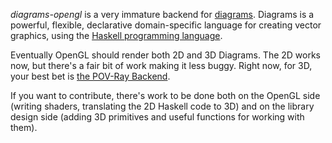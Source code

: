 _diagrams-opengl_ is a very immature backend for [diagrams].  Diagrams is a powerful,
flexible, declarative domain-specific language for creating vector graphics,
using the [Haskell programming language][haskell].

[diagrams]: http://projects.haskell.org/diagrams/
[haskell]: http://www.haskell.org/haskellwiki/Haskell

Eventually OpenGL should render both 2D and 3D Diagrams.  The 2D works
now, but there's a fair bit of work making it less buggy.  Right now,
for 3D, your best bet is
[the POV-Ray Backend](https://github.com/diagrams/diagrams-povray).

If you want to contribute, there's work to be done both on the OpenGL
side (writing shaders, translating the 2D Haskell code to 3D) and on
the library design side (adding 3D primitives and useful functions for
working with them).
